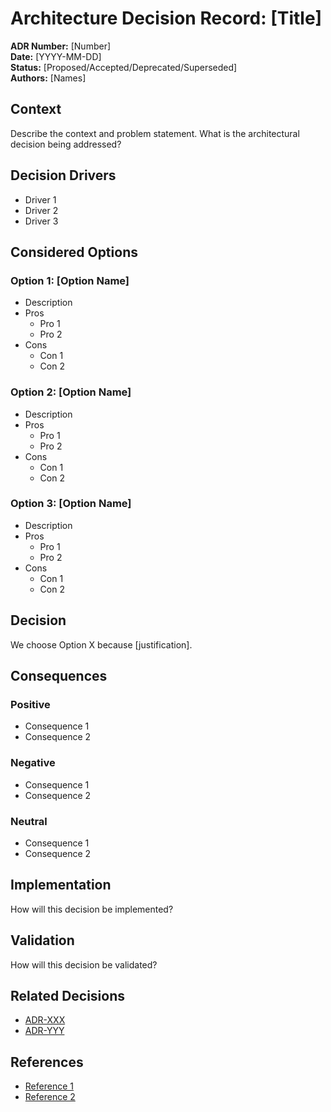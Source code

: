 # Architecture Decision Record: [Title]

**ADR Number:** [Number]  
**Date:** [YYYY-MM-DD]  
**Status:** [Proposed/Accepted/Deprecated/Superseded]  
**Authors:** [Names]

## Context
Describe the context and problem statement. What is the architectural decision being addressed?

## Decision Drivers
* Driver 1
* Driver 2
* Driver 3

## Considered Options
### Option 1: [Option Name]
* Description
* Pros
  * Pro 1
  * Pro 2
* Cons
  * Con 1
  * Con 2

### Option 2: [Option Name]
* Description
* Pros
  * Pro 1
  * Pro 2
* Cons
  * Con 1
  * Con 2

### Option 3: [Option Name]
* Description
* Pros
  * Pro 1
  * Pro 2
* Cons
  * Con 1
  * Con 2

## Decision
We choose Option X because [justification].

## Consequences
### Positive
* Consequence 1
* Consequence 2

### Negative
* Consequence 1
* Consequence 2

### Neutral
* Consequence 1
* Consequence 2

## Implementation
How will this decision be implemented?

## Validation
How will this decision be validated?

## Related Decisions
* [ADR-XXX](link-to-adr)
* [ADR-YYY](link-to-adr)

## References
* [Reference 1](link)
* [Reference 2](link)